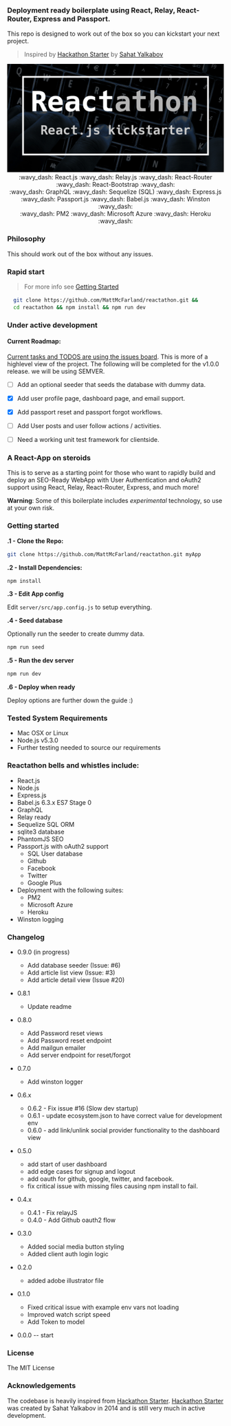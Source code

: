 ###  Deployment ready boilerplate using React, Relay, React-Router, Express and Passport.

This repo is designed to work out of the box so you can kickstart your next project.

> Inspired by [Hackathon Starter](https://github.com/sahat/hackathon-starter)
by [Sahat Yalkabov](https://github.com/sahat)

<p align="center">
  <img src="banner.png"/>
  :wavy_dash: React.js :wavy_dash: Relay.js :wavy_dash: React-Router :wavy_dash: React-Bootstrap :wavy_dash:<br />
  :wavy_dash: GraphQL :wavy_dash: Sequelize (SQL) :wavy_dash: Express.js :wavy_dash: Passport.js :wavy_dash: Babel.js :wavy_dash: Winston :wavy_dash:<br />
  :wavy_dash: PM2 :wavy_dash: Microsoft Azure :wavy_dash: Heroku :wavy_dash:
</p>

### Philosophy

This should work out of the box without any issues.

### Rapid start
> For more info see [Getting Started](#getting-started)


```sh
  git clone https://github.com/MattMcFarland/reactathon.git &&
  cd reactathon && npm install && npm run dev
```
### Under active development

#### Current Roadmap:

[Current tasks and TODOS are using the issues board](https://github.com/MattMcFarland/reactathon/labels/TODO). This is more of a highlevel view of the project.
The following will be completed for the v1.0.0 release. we will be using SEMVER.

- [ ] Add an optional seeder that seeds the database with dummy data.
- [x] Add user profile page, dashboard page, and email support.
- [x] Add passport reset and passport forgot workflows.
- [ ] Add User posts and user follow actions / activities.
- [ ] Need a working unit test framework for clientside.



### A React-App on steroids

This is to serve as a starting point for those who want to rapidly build and
deploy an SEO-Ready WebApp with User Authentication and oAuth2 support
using React, Relay, React-Router, Express, and much more!

__Warning__:  Some of this boilerplate includes *experimental* technology,
so use at your own risk.

### Getting started

**.1 - Clone the Repo:**

```sh
git clone https://github.com/MattMcFarland/reactathon.git myApp
```

**.2 - Install Dependencies:**

```sh
npm install
```

**.3 - Edit App config**

Edit `server/src/app.config.js` to setup everything.

**.4 - Seed database**

Optionally run the seeder to create dummy data.

```sh
npm run seed
```

**.5 - Run the dev server**

```sh
npm run dev
```

**.6 - Deploy when ready**

Deploy options are further down the guide :)

### Tested System Requirements
- Mac OSX or Linux
- Node.js v5.3.0
- Further testing needed to source our requirements

### Reactathon bells and whistles include:

- React.js
- Node.js
- Express.js
- Babel.js 6.3.x ES7 Stage 0
- GraphQL
- Relay ready
- Sequelize SQL ORM
- sqlite3 database
- PhantomJS SEO
- Passport.js with oAuth2 support
  - SQL User database
  - Github
  - Facebook
  - Twitter
  - Google Plus
- Deployment with the following suites:
  - PM2
  - Microsoft Azure
  - Heroku
- Winston logging


### Changelog

- 0.9.0  (in progress)
  - Add database seeder (Issue: #6)
  - Add article list view (Issue: #3)
  - Add article detail view (Issue #20)

- 0.8.1
  - Update readme

- 0.8.0

  - Add Password reset views
  - Add Password reset endpoint
  - Add mailgun emailer
  - Add server endpoint for reset/forgot

- 0.7.0

  - Add winston logger

- 0.6.x
  - 0.6.2 - Fix issue #16 (Slow dev startup)
  - 0.6.1 - update ecosystem.json to have correct value for development env
  - 0.6.0 - add link/unlink social provider functionality to the dashboard view

- 0.5.0
  - add start of user dashboard
  - add edge cases for signup and logout
  - add oauth for github, google, twitter, and facebook.
  - fix critical issue with missing files causing npm install to fail.

- 0.4.x
  - 0.4.1 - Fix relayJS
  - 0.4.0 - Add Github oauth2 flow

- 0.3.0
  - Added social media button styling
  - Added client auth login logic

- 0.2.0
  - added adobe illustrator file

- 0.1.0

  - Fixed critical issue with example env vars not loading
  - Improved watch script speed
  - Add Token to model

- 0.0.0 -- start

### License

The MIT License

### Acknowledgements

The codebase is heavily inspired from [Hackathon Starter](https://github.com/sahat/hackathon-starter).
[Hackathon Starter](https://github.com/sahat/hackathon-starter) was created by Sahat Yalkabov in 2014 and is still very much in active development.


